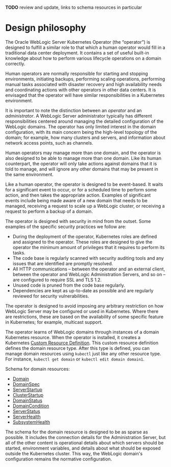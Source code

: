**TODO** review and update, links to schema resources in particular

# Design philosophy

The Oracle WebLogic Server Kubernetes Operator (the “operator”) is designed to fulfill a similar role to that which a human operator would fill in a traditional data center deployment.  It contains a set of useful built-in knowledge about how to perform various lifecycle operations on a domain correctly.

Human operators are normally responsible for starting and stopping environments, initiating backups, performing scaling operations, performing manual tasks associated with disaster recovery and high availability needs and coordinating actions with other operators in other data centers.  It is envisaged that the operator will have similar responsibilities in a Kubernetes environment.

It is important to note the distinction between an *operator* and an *administrator*.  A WebLogic Server administrator typically has different responsibilities centered around managing the detailed configuration of the WebLogic domains.  The operator has only limited interest in the domain configuration, with its main concern being the high-level topology of the domain; for example, how many clusters and servers, and information about network access points, such as channels.

Human operators may manage more than one domain, and the operator is also designed to be able to manage more than one domain.  Like its human counterpart, the operator will only take actions against domains that it is told to manage, and will ignore any other domains that may be present in the same environment.

Like a human operator, the operator is designed to be event-based.  It waits for a significant event to occur, or for a scheduled time to perform some action, and then takes the appropriate action.  Examples of significant events include being made aware of a new domain that needs to be managed, receiving a request to scale up a WebLogic cluster, or receiving a request to perform a backup of a domain.

The operator is designed with security in mind from the outset.  Some examples of the specific security practices we follow are:

*	During the deployment of the operator, Kubernetes roles are defined and assigned to the operator.  These roles are designed to give the operator the minimum amount of privileges that it requires to perform its tasks.
*	The code base is regularly scanned with security auditing tools and any issues that are identified are promptly resolved.
*	All HTTP communications – between the operator and an external client, between the operator and WebLogic Administration Servers, and so on – are configured to require SSL and TLS 1.2.
*	Unused code is pruned from the code base regularly.
*	Dependencies are kept as up-to-date as possible and are regularly reviewed for security vulnerabilities.

The operator is designed to avoid imposing any arbitrary restriction on how WebLogic Server may be configured or used in Kubernetes.  Where there are restrictions, these are based on the availability of some specific feature in Kubernetes; for example, multicast support.

The operator learns of WebLogic domains through instances of a domain Kubernetes resource.  When the operator is installed, it creates a Kubernetes [Custom Resource Definition](https://kubernetes.io/docs/concepts/api-extension/custom-resources/).  This custom resource definition defines the domain resource type.  After this type is defined, you can manage domain resources using `kubectl` just like any other resource type.  For instance, `kubectl get domain` or `kubectl edit domain domain1`.  

Schema for domain resources:
* [Domain](../model/src/main/resources/schema/domain.json)
* [DomainSpec](../model/src/main/resources/schema/spec.json)
* [ServerStartup](../model/src/main/resources/schema/serverstartup.json)
* [ClusterStartup](../model/src/main/resources/schema/clusterstartup.json)
* [DomainStatus](../model/src/main/resources/schema/status.json)
* [DomainCondition](../model/src/main/resources/schema/condition.json)
* [ServerStatus](../model/src/main/resources/schema/serverstatus.json)
* [ServerHealth](../model/src/main/resources/schema/serverhealth.json)
* [SubsystemHealth](../model/src/main/resources/schema/subsystemhealth.json)

The schema for the domain resource is designed to be as sparse as possible.  It includes the connection details for the Administration Server, but all of the other content is operational details about which servers should be started, environment variables, and details about what should be exposed outside the Kubernetes cluster.  This way, the WebLogic domain's configuration remains the normative configuration.
